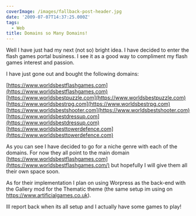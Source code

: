 ```yaml
---
coverImage: /images/fallback-post-header.jpg
date: '2009-07-07T14:37:25.000Z'
tags:
  - Web
title: Domains so Many Domains!
---
```


Well I have just had my next (not so) bright idea. I have decided to enter the flash games portal business. I see it as a good way to compliment my flash games interest and passion.

<!-- more -->

I have just gone out and bought the following domains:

[https://www.worldsbestflashgames.com](https://www.worldsbestflashgames.com)
[https://www.worldsbestpuzzle.com](https://www.worldsbestpuzzle.com)
[https://www.worldsbestrpg.com](https://www.worldsbestrpg.com)
[https://www.worldsbestshooter.com](https://www.worldsbestshooter.com)
[https://www.worldsbestdressup.com](https://www.worldsbestdressup.com)
[https://www.worldsbesttowerdefence.com](https://www.worldsbesttowerdefence.com)

As you can see I have decided to go for a niche genre with each of the domains. For now they all point to the main domain [https://www.worldsbestflashgames.com](https://www.worldsbestflashgames.com/) but hopefully I will give them all their own space soon.

As for their implementation I plan on using Worpress as the back-end with the Gallery mod for the Thematic theme (the same setup im using on https://www.artificialgames.co.uk).

Ill report back when its all setup and I actually have some games to play!
